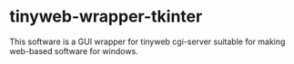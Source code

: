 # tinyweb-wrapper-tkinter
This software is a GUI wrapper for tinyweb cgi-server suitable for making web-based software for windows.
